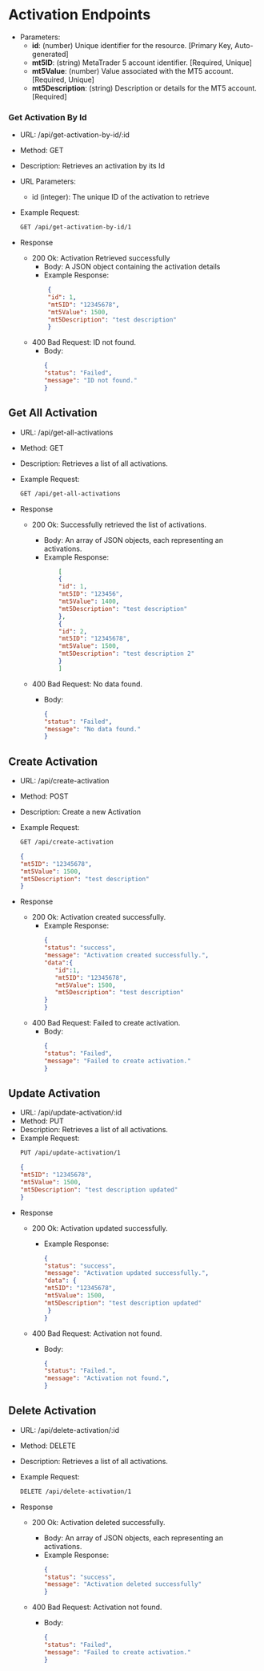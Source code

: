 # Activation Endpoints

* Parameters:
   - **id**:                (number) Unique identifier for the resource. [Primary Key, Auto-generated]
   - **mt5ID**:             (string) MetaTrader 5 account identifier. [Required, Unique]
   - **mt5Value**:          (number) Value associated with the MT5 account. [Required, Unique]
   - **mt5Description**:    (string) Description or details for the MT5 account. [Required]


### Get Activation By Id

* URL: /api/get-activation-by-id/:id
* Method: GET
* Description: Retrieves an activation by its Id
* URL Parameters:
    * id (integer): The unique ID of the activation to retrieve
* Example Request:
  ```bash
  GET /api/get-activation-by-id/1
  ```
  
  
* Response
    * 200 Ok: Activation Retrieved successfully
        * Body: A JSON object containing the activation details
        * Example Response:
          ```json
           {
           "id": 1,
           "mt5ID": "12345678",
           "mt5Value": 1500,
           "mt5Description": "test description"
           }
           ```
    * 400 Bad Request: ID not found.
        * Body:
          ```json
          {
          "status": "Failed",
          "message": "ID not found."
          }
          ```



## Get All Activation 

* URL: /api/get-all-activations
* Method: GET
* Description: Retrieves a list of all activations.
* Example Request:
   ```bash
   GET /api/get-all-activations
   ```
  
* Response
    * 200 Ok: Successfully retrieved the list of activations.
        * Body: An array of JSON objects, each representing an activations.
        * Example Response:
           ```json
               [
               {
               "id": 1,
               "mt5ID": "123456",
               "mt5Value": 1400,
               "mt5Description": "test description"
               },
               {
               "id": 2,
               "mt5ID": "12345678",
               "mt5Value": 1500,
               "mt5Description": "test description 2"
               }
               ]
           ```
         
    * 400 Bad Request: No data found.
        * Body:
          ```json
          {
          "status": "Failed",
          "message": "No data found."
          }
          ```


## Create Activation 

* URL: /api/create-activation
* Method: POST
* Description: Create a new Activation
* Example Request:
   ```bash
   GET /api/create-activation
   ```
   ```json
   {
   "mt5ID": "12345678",
   "mt5Value": 1500,
   "mt5Description": "test description"
   }
   ```
   
* Response
    * 200 Ok: Activation created successfully.
         * Example Response:
             ```json
             {
             "status": "success",
             "message": "Activation created successfully.",
             "data":{
                "id":1,
                "mt5ID": "12345678",
                "mt5Value": 1500,
                "mt5Description": "test description"
             }
             }
             ```
    * 400 Bad Request: Failed to create activation.
        * Body:
          ```json
          {
          "status": "Failed",
          "message": "Failed to create activation."
          }
          ```
   


## Update Activation 

* URL: /api/update-activation/:id
* Method: PUT
* Description: Retrieves a list of all activations.
* Example Request:
   ```bash
   PUT /api/update-activation/1
   ```
   ```json
   {
   "mt5ID": "12345678",
   "mt5Value": 1500,
   "mt5Description": "test description updated"
   }
   ```
* Response
    * 200 Ok: Activation updated successfully.
        * Example Response:
          ```json
          {
          "status": "success",
          "message": "Activation updated successfully.",
          "data": {
          "mt5ID": "12345678",
          "mt5Value": 1500,
          "mt5Description": "test description updated"
           }
          }
          ```
         
    * 400 Bad Request: Activation not found.
        * Body:
          ```json
          {
          "status": "Failed.",
          "message": "Activation not found.",
          }
          ```


## Delete Activation 

* URL: /api/delete-activation/:id
* Method: DELETE
* Description: Retrieves a list of all activations.
* Example Request:
   ```bash
   DELETE /api/delete-activation/1
   ```
   
* Response
    * 200 Ok: Activation deleted successfully.
        * Body: An array of JSON objects, each representing an activations.
        * Example Response:
          ```json
          {
          "status": "success",
          "message": "Activation deleted successfully"
          }
          ```
         
    * 400 Bad Request: Activation not found.
        * Body:
          ```json
          {
          "status": "Failed",
          "message": "Failed to create activation."
          }
          ```

